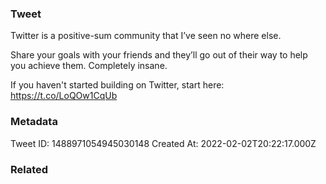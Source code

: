 ### Tweet
Twitter is a positive-sum community that I’ve seen no where else.

Share your goals with your friends and they’ll go out of their way to help you achieve them. Completely insane.

If you haven't started building on Twitter, start here:
https://t.co/LoQOw1CqUb

### Metadata
Tweet ID: 1488971054945030148
Created At: 2022-02-02T20:22:17.000Z

### Related

